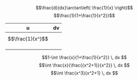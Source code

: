$$\frac{d}{dx}\arctan\left( \frac{1}{x} \right)$$
$$\frac{1}{1+\frac{1}{x^2}}$$

| u                | dv  |
| ---------------- | --- |
| $$\frac{1}{x^}$$ |     |
|                  |     |
|                  |     |
$$1-\int \frac{x}{1+\frac{1}{x^2}} \, dx $$
$$\int \frac{x}{\frac{{x^2+1}}{x^2}} \, dx $$
$$\int \frac{x^3}{x^2+1} \, dx $$
